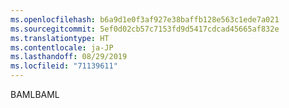 ```yaml
---
ms.openlocfilehash: b6a9d1e0f3af927e38baffb128e563c1ede7a021
ms.sourcegitcommit: 5ef0d02cb57c7153fd9d5417cdcad45665af832e
ms.translationtype: HT
ms.contentlocale: ja-JP
ms.lasthandoff: 08/29/2019
ms.locfileid: "71139611"
---
```

<span data-ttu-id="474d2-101">BAML</span><span class="sxs-lookup"><span data-stu-id="474d2-101">BAML</span></span>